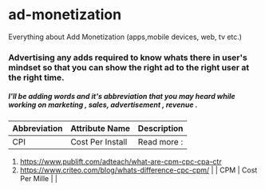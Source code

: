 # ad-monetization
Everything about Add Monetization (apps,mobile devices, web, tv etc.)


### Advertising any adds required to know whats there in user's mindset so that you can show the right ad to the right user at the right time.

##### I'll be adding words and it's abbreviation that you may heard while working on marketing , sales, advertisement , revenue .

| Abbreviation | Attribute Name | Description 
| ---          | ---            | ---         | 
|   CPI        |Cost Per Install |   Read more :
1. https://www.publift.com/adteach/what-are-cpm-cpc-cpa-ctr    
2. https://www.criteo.com/blog/whats-difference-cpc-cpm/ |
|     CPM      | Cost Per Mille	|             |
